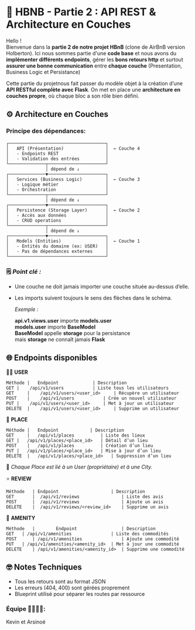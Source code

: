# 🌆 HBNB - Partie 2 : API REST & Architecture en Couches

Hello ! \
Bienvenue dans la **partie 2 de notre projet HBnB** (clone de AirBnB version Holberton). Ici nous sommes partie d'une **code base** et nous avons du **implémenter différents endpoints**, gérer les **bons retours http** et surtout **assurer une bonne communication** entre **chaque couche** (Presentation, Business Logic et Persistance)


Cette partie du projetnous fait passer du modèle objet à la création d’une **API RESTful complète avec Flask**.
On met en place une **architecture en couches propre**, où chaque bloc a son rôle bien défini.

## ⚙️ Architecture en Couches


### **Principe des dépendances:**
```
┌─────────────────────────────────────┐
│   API (Présentation)                │  ← Couche 4
│   - Endpoints REST                  │
│   - Validation des entrées          │
└──────────────┬──────────────────────┘
               │ dépend de ↓
┌──────────────▼──────────────────────┐
│   Services (Business Logic)         │  ← Couche 3
│   - Logique métier                  │
│   - Orchestration                   │
└──────────────┬──────────────────────┘
               │ dépend de ↓
┌──────────────▼──────────────────────┐
│   Persistence (Storage Layer)       │  ← Couche 2
│   - Accès aux données               │
│   - CRUD operations                 │
└──────────────┬──────────────────────┘
               │ dépend de ↓
┌──────────────▼──────────────────────┐
│   Models (Entities)                 │  ← Couche 1
│   - Entités du domaine (ex: USER)   │
│   - Pas de dépendances externes     │
└─────────────────────────────────────┘
```

### 🗒️ *Point clé :*

* Une couche ne doit jamais importer une couche située au-dessus d’elle.
* Les imports suivent toujours le sens des flèches dans le schéma.

    *Exemple :*

    **api.v1.views.user** importe **models.user** \
    **models.user** importe **BaseModel** \
    **BaseModel** appelle **storage** pour la persistance \
    mais **storage** ne connaît jamais **Flask**


## 🌐 Endpoints disponibles
🧑‍💼 **USER**
```
Méthode |	Endpoint           	 | Description
GET	|    /api/v1/users	         | Liste tous les utilisateurs 
GET     |    /api/v1/users/<user_id>     | Récupère un utilisateur 
POST	|    /api/v1/users	         | Crée un nouvel utilisateur 
PUT	|    /api/v1/users/<user_id>	 | Met à jour un utilisateur 
DELETE	|    /api/v1/users/<user_id>	 | Supprime un utilisateur
```


🏡 **PLACE** 
```
Méthode |	Endpoint	        | Description
GET 	|   /api/v1/places	        | Liste des lieux 
GET	|   /api/v1/places/<place_id>	| Détail d’un lieu 
POST    |   /api/v1/places	        | Création d’un lieu 
PUT	|   /api/v1/places/<place_id>	| Mise à jour d’un lieu 
DELETE	|   /api/v1/places/<place_id>   | Suppression d’un lieu
```
💬 *Chaque Place est lié à un User (propriétaire) et à une City.*

⭐ **REVIEW**
```
Méthode   |	Endpoint                    | Description 
GET       |  /api/v1/reviews	            | Liste des avis 
POST	  |  /api/v1/reviews	            | Ajoute un avis 
DELETE	  |  /api/v1/reviews/<review_id>    | Supprime un avis
```

🧴 **AMENITY**
```
Méthode	  |        Endpoint                 | Description
GET	  | /api/v1/amenities	            | Liste des commodités
POST	  | /api/v1/amenities	            | Ajoute une commodité
PUT	  | /api/v1/amenities/<amenity_id>  | Met à jour une commodité
DELETE	  | /api/v1/amenities/<amenity_id>  | Supprime une commodité
```

## 🤓 Notes Techniques

 * Tous les retours sont au format JSON
 * Les erreurs (404, 400) sont gérées proprement
*  Blueprint utilisé pour séparer les routes par ressource



### Équipe 🤜🏼🤛🏼: 
Kevin et Arsinoé 
